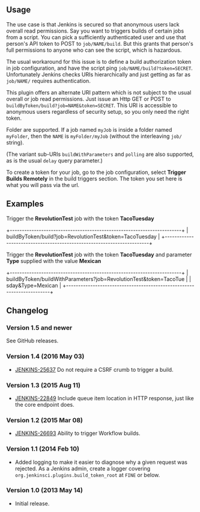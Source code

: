 Usage
-----

The use case is that Jenkins is secured so that anonymous users lack
overall read permissions. Say you want to triggers builds of certain
jobs from a script. You can pick a sufficiently authenticated user and
use that person's API token to POST to `job/NAME/build`. But this grants
that person's full permissions to anyone who can see the script, which
is hazardous.

The usual workaround for this issue is to define a build authorization
token in job configuration, and have the script ping
`job/NAME/build?token=SECRET`. Unfortunately Jenkins checks URIs
hierarchically and just getting as far as `job/NAME/` requires
authentication.

This plugin offers an alternate URI pattern which is not subject to the
usual overall or job read permissions. Just issue an Http GET or POST to
`buildByToken/build?job=NAME&token=SECRET`. This URI is accessible to
anonymous users regardless of security setup, so you only need the right
token.

Folder are supported. If a job named `myJob` is inside a folder named
`myFolder`, then the `NAME` is `myFolder/myJob` (without the
interleaving `job/` string).

(The variant sub-URIs `buildWithParameters` and `polling` are also
supported, as is the usual `delay` query parameter.)

To create a token for your job, go to the job configuration, select
**Trigger Builds Remotely** in the build triggers section. The token
you set here is what you will pass via the url.

Examples
--------

Trigger the **RevolutionTest** job with the token **TacoTuesday**

+-----------------------------------------------------------------------+
|     buildByToken/build?job=RevolutionTest&token=TacoTuesday           |
+-----------------------------------------------------------------------+

Trigger the **RevolutionTest** job with the token **TacoTuesday** and
parameter **Type** supplied with the value **Mexican**

+-----------------------------------------------------------------------+
|     buildByToken/buildWithParameters?job=RevolutionTest&token=TacoTue |
| sday&Type=Mexican                                                     |
+-----------------------------------------------------------------------+

Changelog
---------

### Version 1.5 and newer

See GitHub releases.

### Version 1.4 (2016 May 03)

-   [JENKINS-25637](https://issues.jenkins-ci.org/browse/JENKINS-25637)
    Do not require a CSRF crumb to trigger a build.

### Version 1.3 (2015 Aug 11)

-   [JENKINS-22849](https://issues.jenkins-ci.org/browse/JENKINS-22849)
    Include queue item location in HTTP response, just like the core
    endpoint does.

### Version 1.2 (2015 Mar 08)

-   [JENKINS-26693](https://issues.jenkins-ci.org/browse/JENKINS-26693)
    Ability to trigger Workflow builds.

### Version 1.1 (2014 Feb 10)

-   Added logging to make it easier to diagnose why a given request was
    rejected. As a Jenkins admin, create a logger covering
    `org.jenkinsci.plugins.build_token_root` at `FINE` or below.

### Version 1.0 (2013 May 14)

-   Initial release.
